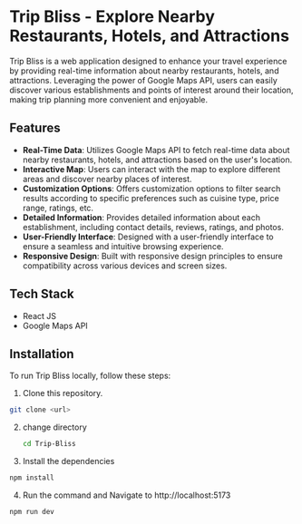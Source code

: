 # Trip Bliss - Explore Nearby Restaurants, Hotels, and Attractions

Trip Bliss is a web application designed to enhance your travel experience by providing real-time information about nearby restaurants, hotels, and attractions. Leveraging the power of Google Maps API, users can easily discover various establishments and points of interest around their location, making trip planning more convenient and enjoyable.

## Features

- **Real-Time Data**: Utilizes Google Maps API to fetch real-time data about nearby restaurants, hotels, and attractions based on the user's location.
- **Interactive Map**: Users can interact with the map to explore different areas and discover nearby places of interest.
- **Customization Options**: Offers customization options to filter search results according to specific preferences such as cuisine type, price range, ratings, etc.
- **Detailed Information**: Provides detailed information about each establishment, including contact details, reviews, ratings, and photos.
- **User-Friendly Interface**: Designed with a user-friendly interface to ensure a seamless and intuitive browsing experience.
- **Responsive Design**: Built with responsive design principles to ensure compatibility across various devices and screen sizes.

## Tech Stack

- React JS
- Google Maps API

## Installation

To run Trip Bliss locally, follow these steps:

1. Clone this repository.
```bash
git clone <url>
```
2. change directory
   ```bash
   cd Trip-Bliss
   ```
3. Install the dependencies
```bash
npm install
```
4. Run the command and Navigate to http://localhost:5173
```
npm run dev
```
   
